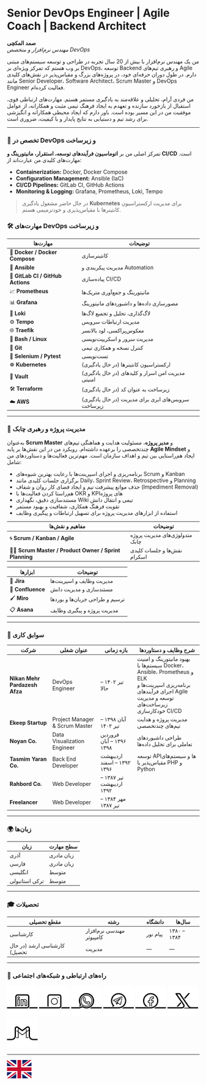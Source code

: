# Senior DevOps Engineer | Agile Coach | Backend Architect

**صمد المکچی**  
*مهندس نرم‌افزار و متخصص DevOps*

من یک مهندس نرم‌افزار با بیش از 20 سال تجربه در طراحی و توسعه سیستم‌های مبتنی بر وب هستم که تمرکز ویژه‌ای بر DevOps، توسعه Backend و رهبری تیم‌های Agile دارم. در طول دوران حرفه‌ای خود، در پروژه‌های بزرگ و مقیاس‌پذیر در نقش‌های کلیدی مانند Senior Developer، Software Architect، Scrum Master و DevOps Engineer فعالیت کرده‌ام.

من فردی آرام، تحلیلی و علاقه‌مند به یادگیری مستمر هستم. مهارت‌های ارتباطی قوی، استقبال از بازخورد سازنده و تعهدم به ایجاد فرهنگ تیمی مثبت و همکارانه، از عوامل موفقیت من در این مسیر بوده است. باور دارم که ایجاد محیطی همکارانه و انگیزشی برای رشد تیم و دستیابی به نتایج پایدار و با کیفیت، ضروری است.

---

### 🔧 تخصص در DevOps و زیرساخت
تمرکز اصلی من بر **اتوماسیون فرآیندهای توسعه، استقرار، مانیتورینگ و CI/CD** است. مهارت‌های کلیدی من عبارت‌اند از:

- **Containerization:** Docker, Docker Compose  
- **Configuration Management:** Ansible (IaC)  
- **CI/CD Pipelines:** GitLab CI, GitHub Actions
- **Monitoring & Logging:** Grafana, Prometheus, Loki, Tempo  

> در حال حاضر مشغول یادگیری **Kubernetes** برای مدیریت ارکستراسیون کانتینرها با مقیاس‌پذیری و خودترمیمی هستم.

### 🛠 مهارت‌های DevOps و زیرساخت

| مهارت‌ها | توضیحات |
|-----------------------------------|----------------------------------------------------|
| 🐳 **Docker / Docker Compose**    | کانتینرسازی                                        |
| 🤖 **Ansible**                    | مدیریت پیکربندی و Automation                       |
| 🔁 **GitLab CI / GitHub Actions** | پیاده‌سازی CI/CD                                    |
| 📈 **Prometheus**                 |	مانیتورینگ و جمع‌آوری متریک‌ها                       |
| 📊 **Grafana**                    |	مصورسازی داده‌ها و داشبوردهای مانیتورینگ            |
| 🔎 **Loki**                       | لاگ‌گذاری، تحلیل و تجمیع لاگ‌ها                        |
| ⚙️ **Tempo**                      | مدیریت ارتباطات سرویس                              |
| 🌐 **Traefik**                    | معکوس‌پراکسی، لود بالانسر                            |
| 🐚 **Bash / Linux**               | مدیریت سرور و اسکریپت‌نویسی                         |
| 🔧 **Git**                        | کنترل نسخه و همکاری تیمی                           |
| 🧪 **Selenium / Pytest**          | تست‌نویسی                                           |
| ☸️ **Kubernetes**                 | (در حال یادگیری) ارکستراسیون کانتینرها             |
| 🔐 **Vault**                      | (در حال یادگیری) مدیریت امن اسرار و کلیدهای امنیتی |
| 🛠️ **Terraform**                  | (در حال یادگیری) زیرساخت به عنوان کد               |
| ☁️ **AWS**                        | (در حال یادگیری) سرویس‌های ابری برای مدیریت زیرساخت |
---

### 🧠 مدیریت پروژه و رهبری چابک
به‌عنوان **Scrum Master** و **مدیر پروژه**، مسئولیت هدایت و هماهنگی تیم‌های چندتخصصی را برعهده داشته‌ام. رویکرد من در این نقش‌ها بر پایه **Agile Mindset** و ایجاد هم‌راستایی بین تیم و اهداف سازمان است. مهم‌ترین فعالیت‌ها و دستاوردهای من شامل:

- برنامه‌ریزی و اجرای اسپرینت‌ها با رعایت بهترین شیوه‌های Scrum و Kanban  
- برگزاری جلسات کلیدی مانند Daily، Sprint Review، Retrospective و Planning  
- حذف موانع پیشرفت تیم و ایجاد فضای کار روان و شفاف (Impediment Removal)  
- هم‌راستا کردن فعالیت‌ها با OKR و KPIهای پروژه  
- مستندسازی دقیق، نگهداری Wiki تیمی و انتقال دانش  
- تقویت فرهنگ همکاری، شفافیت و بهبود مستمر  
- استفاده از ابزارهای مدیریت پروژه برای تسهیل ارتباطات و پیگیری وظایف  

| مفاهیم و نقش‌ها | توضیحات |
|-------------------------------------------------------|-------------------------------|
| 🌀 **Scrum / Kanban / Agile**                         | متدولوژی‌های مدیریت پروژه چابک |
| 👨‍🏫 **Scrum Master / Product Owner / Sprint Planning** | نقش‌ها و جلسات کلیدی اسکرام    |

| ابزارها | توضیحات |
|-------------------|--------------------------------|
| 📝 **Jira**       | مدیریت وظایف و اسپرینت‌ها       |
| 📒 **Confluence** | مستندسازی و مدیریت دانش        |
| 🖌 **Miro**       | ترسیم و طراحی جریان‌ها و بوردها |
| 📋 **Asana**      | مدیریت پروژه و پیگیری وظایف    |

---

### 💼 سوابق کاری

| شرکت                  | عنوان شغلی           | بازه زمانی               | شرح وظایف و دستاوردها                                    |
|-----------------------|--------------------------|----------------------|----------------------------------------------------------|
| **Nikan Mehr Pardazesh Afza** | DevOps Engineer  | تیر ۱۴۰۲ – حالا | بهبود مانیتورینگ و امنیت سیستم‌ها با Docker، Ansible، Prometheus و ELK<br>برنامه‌ریزی اسپرینت‌ها و اجرای فرآیندهای Agile<br>توسعه و مدیریت زیرساخت‌های خودکارسازی CI/CD |
| **Ekeep Startup**      | Project Manager & Scrum Master | آبان ۱۳۹۸ – تیر ۱۴۰۲ | مدیریت پروژه و هدایت تیم‌های چندتخصصی                  |
| **Noyan Co.**          | Data Visualization Engineer    | فروردین ۱۳۹۶ – آبان ۱۳۹۸ | طراحی داشبوردهای تعاملی برای تحلیل داده‌ها             |
| **Tasmim Yaran Co.**   | Back End Developer             | اردیبهشت ۱۳۹۲ – اسفند ۱۳۹۶ | توسعه APIها و سیستم‌های مقیاس‌پذیر با PHP و Python       |
| **Rahbord Co.**        | Web Developer                  | تیر ۱۳۸۷ – اردیبهشت ۱۳۹۲ |                                                          |
| **Freelancer**         | Web Developer                  | مهر ۱۳۸۴ – تیر ۱۳۸۷  |                                                          |

---

### 🌍 زبان‌ها

| زبان             | سطح مهارت     |
|------------------|----------------|
| آذری             | زبان مادری      |
| فارسی            | زبان مادری      |
| انگلیسی          | متوسط           |
| ترکی استانبولی   | متوسط           |

---

### 🎓 تحصیلات

| مقطع تحصیلی                  | رشته                       | دانشگاه     | سال‌ها           |
|-----------------------------|-----------------------------|-------------|------------------|
| کارشناسی                    | مهندسی نرم‌افزار کامپیوتر   | پیام نور     | ۱۳۸۰ – ۱۳۸۴      |
| کارشناسی ارشد (در حال تحصیل) | مدیریت                     | —           | —                |

---

### 📡 راه‌های ارتباطی و شبکه‌های اجتماعی

[![1.01]][01] [![1.02]][02] [![1.03]][03] [![1.04]][04] [![1.06]][06] [![1.05]][05] [![1.07]][07]

[01]: https://www.linkedin.com/in/samad-elmakchi  
[02]: https://www.instagram.com/samad.elmakchi  
[03]: https://wa.me/989141189645  
[04]: https://t.me/samadelmakchi  
[05]: https://x.com/elmakchi  
[06]: https://facebook.com/samad.elmakchi  
[07]: mailto:samad.elmakchi@gmail.com  
[10]: https://gitlab.com/samadelmakchi  
[11]: https://github.com/samadelmakchi  

[1.01]: social/linkedin.png (LinkedIn)  
[1.02]: social/instagram.png (Instagram)  
[1.03]: social/whatsapp.png (WhatsApp)  
[1.04]: social/telegram.png (Telegram)  
[1.05]: social/x.png (X)  
[1.06]: social/facebook.png (Facebook)  
[1.07]: social/gmail.png (Gmail)  
[1.10]: social/gitlab.png (Gitlab)  
[1.11]: social/github.png (Github)

---

[lang_az]: README-AZ.md
[lang_tr]: README-TR.md
[lang_ar]: README-AR.md
[lang_fa]: README-FA.md
[lang_en]: README.md

[flag_fa]: flag/fa.svg (فارسی)
[flag_az]: flag/az.svg (Azərbaycani)
[flag_tr]: flag/tr.svg (Türkisch)
[flag_ar]: flag/ar.svg (العربي)
[flag_en]: flag/en.svg (English)

[![flag_en]][lang_en]

